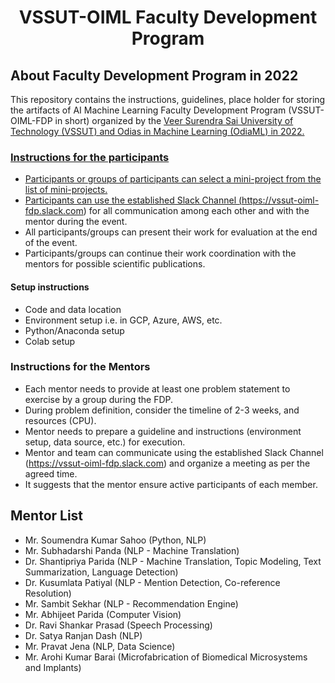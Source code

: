 <h1 align="center"> VSSUT-OIML Faculty Development Program</h1>

## About Faculty Development Program in 2022 

This repository contains the instructions, guidelines, place holder for storing the artifacts of AI Machine Learning Faculty Development Program (VSSUT-OIML-FDP in short) organized by the <a href="https://www.vssut.ac.in/"> Veer Surendra Sai University of Technology (VSSUT) and <a href="https://www.odisha.ml/">Odias in Machine Learning (OdiaML) in 2022.


### Instructions for the participants

* Participants or groups of participants can select a mini-project from the list of mini-projects.
* Participants can use the established Slack Channel (https://vssut-oiml-fdp.slack.com) for all communication among each other and with the mentor during the event.
* All participants/groups can present their work for evaluation at the end of the event.
* Participants/groups can continue their work coordination with the mentors for possible scientific publications.

#### Setup instructions

* Code and data location
* Environment setup i.e. in GCP, Azure, AWS, etc.
* Python/Anaconda setup
* Colab setup

### Instructions for the Mentors
* Each mentor needs to provide at least one problem statement to exercise by a group during the FDP.
* During problem definition, consider the timeline of 2-3 weeks, and resources (CPU).
* Mentor needs to prepare a guideline and instructions (environment setup, data source, etc.) for execution.
* Mentor and team can communicate using the established Slack Channel (https://vssut-oiml-fdp.slack.com) and organize a meeting as per the agreed time.
* It suggests that the mentor ensure active participants of each member.

## Mentor List 
* Mr. Soumendra Kumar Sahoo (Python, NLP)
* Mr. Subhadarshi Panda (NLP - Machine Translation)
* Dr. Shantipriya Parida (NLP - Machine Translation, Topic Modeling, Text Summarization, Language Detection)
* Dr. Kusumlata Patiyal (NLP - Mention Detection, Co-reference Resolution)
* Mr. Sambit Sekhar (NLP - Recommendation Engine)
* Mr. Abhijeet Parida (Computer Vision)
* Dr. Ravi Shankar Prasad (Speech Processing)
* Dr. Satya Ranjan Dash (NLP)
* Mr. Pravat Jena (NLP, Data Science)
* Mr. Arohi Kumar Barai (Microfabrication of Biomedical Microsystems and Implants)
  

